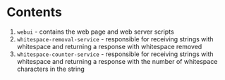 # Contents
1. `webui` - contains the web page and web server scripts
2. `whitespace-removal-service` - responsible for receiving strings with whitespace and returning a response with whitespace removed
3. `whitespace-counter-service` - responsible for receiving strings with whitespace and returning a response with the number of whitespace characters in the string 